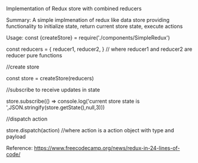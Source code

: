Implementation of Redux store with combined reducers

Summary:
A simple implmenation of redux like data store providing functionality to initialize state, return current store state, execute actions

Usage:
const {createStore} = require('./components/SimpleRedux')

const reducers = {
        reducer1,
        reducer2,
    } // where reducer1 and reducer2 are reducer pure functions

//create store

const store = createStore(reducers) 

//subscribe to receive updates in state

store.subscribe(() => console.log('current store state is ',JSON.stringify(store.getState(),null,3))) 

//dispatch action

store.dispatch(action) //where action is a action object with type and payload

Reference:
https://www.freecodecamp.org/news/redux-in-24-lines-of-code/

